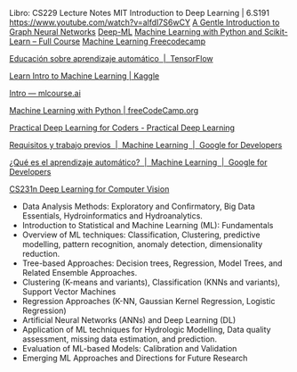 Libro: CS229 Lecture Notes
MIT Introduction to Deep Learning | 6.S191 https://www.youtube.com/watch?v=alfdI7S6wCY
[A Gentle Introduction to Graph Neural Networks](https://distill.pub/2021/gnn-intro/)
[Deep-ML](https://www.deep-ml.com/)
[Machine Learning with Python and Scikit-Learn – Full Course](https://www.youtube.com/watch?v=hDKCxebp88A)
[Machine Learning Freecodecamp](https://www.freecodecamp.org/learn/machine-learning-with-python/)

[Educación sobre aprendizaje automático  |  TensorFlow](https://www.tensorflow.org/resources/learn-ml?hl=es-419)

[Learn Intro to Machine Learning | Kaggle](https://www.kaggle.com/learn/intro-to-machine-learning)

[Intro — mlcourse.ai](https://mlcourse.ai/book/index.html)

[Machine Learning with Python | freeCodeCamp.org](https://www.freecodecamp.org/learn/machine-learning-with-python/#tensorflow)

[Practical Deep Learning for Coders - Practical Deep Learning](https://course.fast.ai/)

[Requisitos y trabajo previos  |  Machine Learning  |  Google for Developers](https://developers.google.com/machine-learning/crash-course/prereqs-and-prework?hl=es-419)

[¿Qué es el aprendizaje automático?  |  Machine Learning  |  Google for Developers](https://developers.google.com/machine-learning/intro-to-ml/what-is-ml?hl=es-419)

[CS231n Deep Learning for Computer Vision](https://cs231n.github.io/)


- Data Analysis Methods: Exploratory and Confirmatory, Big Data Essentials, Hydroinformatics and Hydroanalytics.
- Introduction to Statistical and Machine Learning (ML): Fundamentals
- Overview of ML techniques: Classification, Clustering, predictive modelling, pattern recognition, anomaly detection, dimensionality reduction.
- Tree-based Approaches: Decision trees, Regression, Model Trees, and Related Ensemble Approaches.
- Clustering (K-means and variants), Classification (KNNs and variants), Support Vector Machines
- Regression Approaches (K-NN, Gaussian Kernel Regression, Logistic Regression)
- Artificial Neural Networks (ANNs) and Deep Learning (DL)
- Application of ML techniques for Hydrologic Modelling, Data quality assessment, missing data estimation, and prediction.
- Evaluation of ML-based Models: Calibration and Validation
- Emerging ML Approaches and Directions for Future Research

